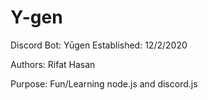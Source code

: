 # Y-gen

Discord Bot: Yūgen
Established: 12/2/2020

Authors:
Rifat Hasan

Purpose:
Fun/Learning node.js and discord.js
